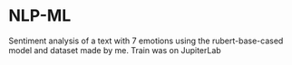 # NLP-ML
Sentiment analysis of a text with 7 emotions using the rubert-base-cased model and dataset made by me. 
Train was on JupiterLab
